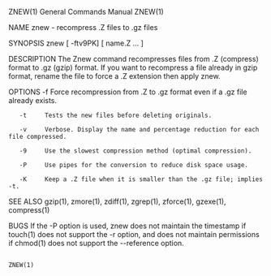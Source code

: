 ZNEW(1)                                                                                   General Commands Manual                                                                                   ZNEW(1)

NAME
       znew -   recompress .Z files to .gz files

SYNOPSIS
       znew [ -ftv9PK] [ name.Z ...  ]

DESCRIPTION
       The  Znew  command  recompresses  files from .Z (compress) format to .gz (gzip) format.  If you want to recompress a file already in gzip format, rename the file to force a .Z extension then apply
       znew.

OPTIONS
       -f     Force recompression from .Z to .gz format even if a .gz file already exists.

       -t     Tests the new files before deleting originals.

       -v     Verbose. Display the name and percentage reduction for each file compressed.

       -9     Use the slowest compression method (optimal compression).

       -P     Use pipes for the conversion to reduce disk space usage.

       -K     Keep a .Z file when it is smaller than the .gz file; implies -t.

SEE ALSO
       gzip(1), zmore(1), zdiff(1), zgrep(1), zforce(1), gzexe(1), compress(1)

BUGS
       If the -P option is used, znew does not maintain the timestamp if touch(1) does not support the -r option, and does not maintain permissions if chmod(1) does not support the --reference option.

                                                                                                                                                                                                    ZNEW(1)
